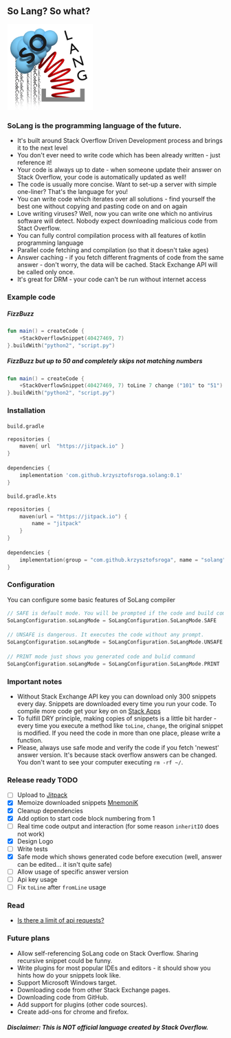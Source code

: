 So Lang? So what?
---
<img src=Logo.png width=200 height=200/>

### SoLang is the programming language of the future.
 - It's built around Stack Overflow Driven Development process and brings it to the next level
 - You don't ever need to write code which has been already written - just reference it!
 - Your code is always up to date - when someone update their answer on Stack Overflow, your code is automatically updated as well!
 - The code is usually more concise. Want to set-up a server with simple one-liner? That's the language for you!
 - You can write code which iterates over all solutions - find yourself the best one without copying and pasting code on and on again
 - Love writing viruses? Well, now you can write one which no antivirus software will detect. Nobody expect downloading malicious code from Stact Overflow.
 - You can fully control compilation process with all features of kotlin programming language
 - Parallel code fetching and compilation (so that it doesn't take ages)
 - Answer caching - if you fetch different fragments of code from the same answer - don't worry, the data will be cached. Stack Exchange API will be called only once.
 - It's great for DRM - your code can't be run without internet access

### Example code
##### FizzBuzz
```kotlin
fun main() = createCode {
    +StackOverflowSnippet(40427469, 7)
}.buildWith("python2", "script.py")
```
##### FizzBuzz but up to 50 and completely skips not matching numbers
```kotlin
fun main() = createCode {
    +StackOverflowSnippet(40427469, 7) toLine 7 change ("101" to "51")
}.buildWith("python2", "script.py")
```


### Installation

`build.gradle`
```groovy
repositories {
    maven{ url  "https://jitpack.io" }
}

dependencies {
    implementation 'com.github.krzysztofsroga.solang:0.1'
}
```

`build.gradle.kts`
```kotlin 
repositories {
    maven(url = "https://jitpack.io") {
        name = "jitpack"
    }
}

dependencies {
    implementation(group = "com.github.krzysztofsroga", name = "solang", version = "0.1")
}
```

### Configuration
You can configure some basic features of SoLang compiler
```kotlin
// SAFE is default mode. You will be prompted if the code and build command are okay
SoLangConfiguration.soLangMode = SoLangConfiguration.SoLangMode.SAFE

// UNSAFE is dangerous. It executes the code without any prompt. 
SoLangConfiguration.soLangMode = SoLangConfiguration.SoLangMode.UNSAFE

// PRINT mode just shows you generated code and bulid command
SoLangConfiguration.soLangMode = SoLangConfiguration.SoLangMode.PRINT
```


### Important notes
 - Without Stack Exchange API key you can download only 300 snippets every day. Snippets are downloaded every time you run your code. To compile more code get your key on on [Stack Apps](http://stackapps.com/apps/oauth/register)
 - To fulfill DRY principle, making copies of snippets is a little bit harder - every time you execute a method like `toLine`, `change`, the original snippet is modified. If you need the code in more than one place, please write a function.
 - Please, always use safe mode and verify the code if you fetch 'newest' answer version. It's because stack overflow answers can be changed. You don't want to see your computer executing `rm -rf ~/`.

### Release ready TODO
 - [ ] Upload to [Jitpack](https://jitpack.io/)
 - [x] Memoize downloaded snippets [MnemoniK](https://github.com/aballano/MnemoniK)
 - [x] Cleanup dependencies
 - [x] Add option to start code block numbering from 1
 - [ ] Real time code output and interaction (for some reason `inheritIO` does not work)
 - [x] Design Logo
 - [ ] Write tests
 - [x] Safe mode which shows generated code before execution (well, answer can be edited... it isn't quite safe)
 - [ ] Allow usage of specific answer version
 - [ ] Api key usage
 - [ ] Fix `toLine` after `fromLine` usage
### Read
 - [Is there a limit of api requests?](https://stackapps.com/questions/3055/is-there-a-limit-of-api-requests)

### Future plans
 - Allow self-referencing SoLang code on Stack Overflow. Sharing recursive snippet could be funny.
 - Write plugins for most popular IDEs and editors - it should show you hints how do your snippets look like.
 - Support Microsoft Windows target.
 - Downloading code from other Stack Exchange pages.
 - Downloading code from GitHub.
 - Add support for plugins (other code sources).
 - Create add-ons for chrome and firefox.

##### Disclaimer: This is NOT official language created by Stack Overflow. 
